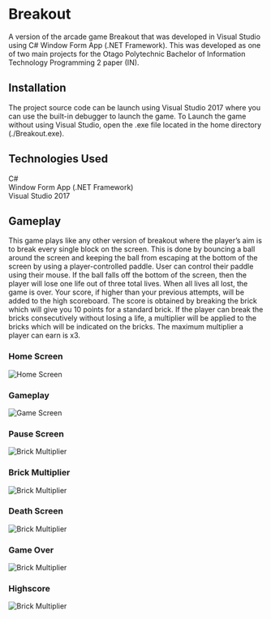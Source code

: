 # Breakout
A version of the arcade game Breakout that was developed in Visual Studio using C# Window Form App (.NET Framework). This was developed as one of two main projects for the Otago Polytechnic Bachelor of Information Technology Programming 2 paper (IN). 

## Installation
The project source code can be launch using Visual Studio 2017 where you can use the built-in debugger to launch the game. To Launch the game without using Visual Studio, open the .exe file located in the home directory (./Breakout.exe).

## Technologies Used  
C#  
Window Form App (.NET Framework)  
Visual Studio 2017  

## Gameplay
This game plays like any other version of breakout where the player’s aim is to break every single block on the screen. This is done by bouncing a ball around the screen and keeping the ball from escaping at the bottom of the screen by using a player-controlled paddle. User can control their paddle using their mouse. If the ball falls off the bottom of the screen, then the player will lose one life out of three total lives. When all lives all lost, the game is over. Your score, if higher than your previous attempts, will be added to the high scoreboard. The score is obtained by breaking the brick which will give you 10 points for a standard brick. If the player can break the bricks consecutively without losing a life, a multiplier will be applied to the bricks which will be indicated on the bricks. The maximum multiplier a player can earn is x3.   

### Home Screen

![Home Screen](./Images/StartScreen.JPG)

### Gameplay

![Game Screen](./Images/GameScreen.JPG)

### Pause Screen

![Brick Multiplier](./Images/PauseScreen.JPG)

### Brick Multiplier

![Brick Multiplier](./Images/BrickMultiplier.JPG)

### Death Screen

![Brick Multiplier](./Images/DeathScreen.JPG)

### Game Over

![Brick Multiplier](./Images/GameOverScreen.JPG)

### Highscore

![Brick Multiplier](./Images/HighscoreScreen.JPG)